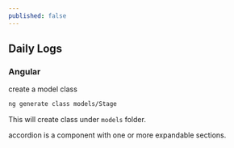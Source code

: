 ```yaml
---
published: false
---
```

## Daily Logs

### Angular

create a model class

```bash
ng generate class models/Stage
```

This will create class under `models` folder. 


accordion is a component with one or more expandable sections.
